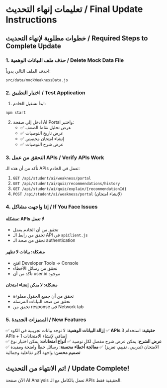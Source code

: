 # تعليمات إنهاء التحديث / Final Update Instructions

## خطوات مطلوبة لإنهاء التحديث / Required Steps to Complete Update

### 1. حذف ملف البيانات الوهمية / Delete Mock Data File

احذف الملف التالي يدوياً:
```
src/data/mockWeaknessData.js
```

### 2. اختبار التطبيق / Test Application

1. ابدأ تشغيل الخادم:
```bash
npm start
```

2. ادخل إلى صفحة AI Portal واختبر:
   - ✅ عرض تحليل نقاط الضعف
   - ✅ عرض تاريخ التوصيات
   - ✅ إنشاء امتحان مخصص
   - ✅ عرض شرح التوصيات

### 3. التحقق من عمل APIs / Verify APIs Work

تأكد من أن هذه الـ APIs تعمل في الخادم:

1. `GET /api/student/ai/weakness/portal`
2. `GET /api/student/ai/quiz/recommendations/history`  
3. `GET /api/student/ai/quiz/explain/{recommendationId}`
4. `POST /api/student/ai/weakness/portal` (لإنشاء امتحان)

### 4. إذا واجهت مشاكل / If You Face Issues

#### مشكلة: APIs لا تعمل
- تحقق من أن الخادم يعمل
- تحقق من رابط الـ API في `apiClient.js`
- تحقق من صحة الـ authentication

#### مشكلة: بيانات لا تظهر
- افتح Developer Tools → Console
- تحقق من رسائل الأخطاء
- تأكد من أن user.id موجود

#### مشكلة: لا يمكن إنشاء امتحان
- تحقق من أن جميع الحقول مملوءة
- تحقق من صحة البيانات المرسلة
- تحقق من response في Network tab

### 5. المميزات الجديدة / New Features

✅ **إزالة البيانات الوهمية**: لا توجد بيانات تجريبية في الكود
✅ **APIs حقيقية**: استخدام 3 APIs + 1 إضافي لإنشاء الامتحانات  
✅ **عرض الشرح**: يمكن عرض شرح مفصل لكل توصية
✅ **أنواع امتحانات**: يمكن اختيار نوع الامتحان (تدريبي، تقييم، تعزيز)
✅ **معالجة أخطاء محسنة**: رسائل خطأ واضحة ومفيدة
✅ **تصميم محسن**: واجهة أكثر تفاعلية وجمالية

## تم الانتهاء من التحديث! / Update Complete!

الآن صفحة AI Analysis تعمل بالكامل مع الـ APIs الحقيقية فقط.